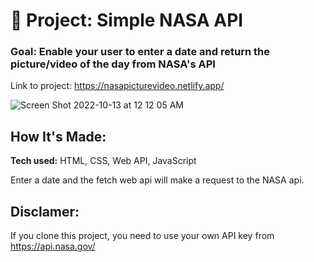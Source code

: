 # 🚀 Project: Simple NASA API

### Goal: Enable your user to enter a date and return the picture/video of the day from NASA's API

Link to project: https://nasapicturevideo.netlify.app/

![Screen Shot 2022-10-13 at 12 12 05 AM](https://user-images.githubusercontent.com/91163017/195500874-df641ffc-7ea2-469d-bf32-842b06c36405.png)


## How It's Made:

**Tech used:** HTML, CSS, Web API, JavaScript

Enter a date and the fetch web api will make a request to the NASA api. 

## Disclamer:

If you clone this project, you need to use your own API key from https://api.nasa.gov/
